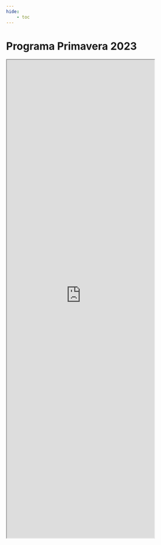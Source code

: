 ```yaml
---
hide:
    - toc
---
```

# Programa Primavera 2023

<iframe width="80%" height="1300px"
        src="https://docs.google.com/document/u/1/d/e/2PACX-1vSsRgUaOBl__p9dMoYpiD9kXQQHmcAD3UpPwSOeTQ8UxYUOSLFsWwuYjrCeVkH2qY5Uk4ylba_6FihQ/pub?embedded=true&amp;single=true&amp;headers=false&amp;chrome=false">
</iframe>
